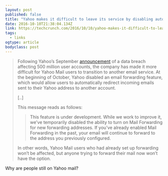 ```yaml
---
layout: post 
published: false 
title: "Yahoo makes it difficult to leave its service by disabling automatic email forwarding" 
date: 2016-10-10T21:38:04.134Z 
link: https://techcrunch.com/2016/10/10/yahoo-makes-it-difficult-to-leave-its-service-by-disabling-email-forwarding/?ncid=rss&utm_source=feedburner&utm_medium=feed&utm_campaign=Feed%3A+Techcrunch+%28TechCrunch%29&utm_content=FaceBook&sr_share=facebook 
tags:
  - links
ogtype: article 
bodyclass: post 
---
```


> Following Yahoo’s September [announcement](https://techcrunch.com/2016/09/22/yahoo-confirms-state-sponsored-attacker-stole-personal-data-of-at-least-500-million-users/) of a data breach affecting 500 million user accounts, the company has made it more difficult for Yahoo Mail users to transition to another email service. At the beginning of October, Yahoo disabled an email forwarding feature, which would allow users to automatically redirect incoming emails sent to their Yahoo address to another account.
> 
> [..]
> 
> This message reads as follows:
> 
> > This feature is under development. While we work to improve it, we’ve temporarily disabled the ability to turn on Mail Forwarding for new forwarding addresses. If you’ve already enabled Mail Forwarding in the past, your email will continue to forward to the address you previously configured.
> 
> In other words, Yahoo Mail users who had already set up forwarding won’t be affected, but anyone trying to forward their mail now won’t have the option.

Why are people still on Yahoo mail? 